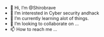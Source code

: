 - 👋 Hi, I’m @Shirobrave
- 👀 I’m interested in Cyber security andhack
- 🌱 I’m currently learning alot of things.
- 💞️ I’m looking to collaborate on ...
- 📫 How to reach me ...

<!---
Shirobrave/Shirobrave is a ✨ special ✨ repository because its `README.md` (this file) appears on your GitHub profile.
You can click the Preview link to take a look at your changes.
--->
